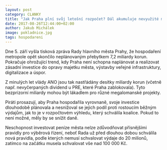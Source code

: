 ```yaml
---
layout: post
category: CLANKY
title: "Jak Praha plní svůj letošní rozpočet? Dál akumuluje nevyužité miliardy!"
date: 2017-08-26T12:44:00+02:00
author: Jakub Michálek
image: pokladnice.jpg
tags: hospodareni
---
```


Dne 5. září vyšla tisková zpráva Rady hlavního města Prahy, že hospodaření metropole opět skončilo neplánovaným přebytkem 7,2 miliardy korun. Pokračuje ohrožující trend, kdy Praha není schopna naplánovat a realizovat zásadní investice do opravy majetku města, výstavby veřejné infrastruktury, digitalizace a úspor. 

Z minulých let vlády ANO jsou tak nastřádány desítky miliardy korun (včetně např. nevyčerpaných dividend u PRE, které Praha zablokovala). Tyto bezprizorní miliardy mohou být lákadlem pro různé megalomanské projekty. 

Piráti prosazují, aby Praha hospodařila vyrovnaně, svoje investice dlouhodobě plánovala a nesnižoval se jejich podíl proti rostoucím běžným výdajům, jak to je v rozpočtovém výhledu, který schválila koalice. Pokud to není možné, měly by se snížit daně.

Neschopnost investovat peníze města nelze zdůvodňovat přísnějšími pravidly pro výběrová řízení, neboť Rada už před dlouhou dobou schválila nová pravidla, podle kterých nemusí schvalovat výdaje do 20 milionů, zatímco na začátku musela schvalovat vše nad 100 000 Kč. 

